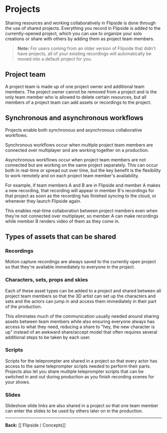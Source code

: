 # Projects

Sharing resources and working collaboratively in Flipside is done through the use of shared projects. Everything you record in Flipside is added to the currently-opened project, which you can use to organize your solo creations or share with others by adding them as project team members.

> **Note:** For users coming from an older version of Flipside that didn't have projects, all of your existing recordings will automatically be moved into a default project for you.

## Project team

A project team is made up of one project owner and additional team members. The project owner cannot be removed from a project and is the only team member who is allowed to delete certain resources, but all members of a project team can add assets or recordings to the project.

## Synchronous and asynchronous workflows

Projects enable both synchronous and asynchronous collaborative workflows.

Synchronous workflows occur when multiple project team members are connected over multiplayer and are working together on a production.

Asynchronous workflows occur when project team members are not connected but are working on the same project separately. This can occur both in real-time or spread out over time, but the key benefit is the flexibility to work remotely and on each project team member's availability.

For example, if team members A and B are in Flipside and member A makes a new recording, that recording will appear in member B's recordings for that project as soon as the recording has finished syncing to the cloud, or whenever they launch Flipside again.

This enables real-time collaboration between project members even when they're not connected over multiplayer, so member A can make recordings while member B renders video of them as they come in.

## Types of assets that can be shared

### Recordings

Motion capture recordings are always saved to the currently open project so that they're available immediately to everyone in the project.

### Characters, sets, props and skies

Each of these asset types can be added to a project and shared between all project team members so that the 3D artist can set up the characters and sets and the actors can jump in and access them immediately in their part of the production.

This eliminates much of the communication usually needed around sharing assets between team members while also ensuring everyone always has access to what they need, reducing a share to "hey, the new character is up" instead of an awkward share/accept model that often requires several additional steps to be taken by each user.

### Scripts

Scripts for the teleprompter are shared in a project so that every actor has access to the same teleprompter scripts needed to perform their parts. Projects also let you share multiple teleprompter scripts that can be switched in and out during production as you finish recording scenes for your shows.

### Slides

Slideshow slide links are also shared in a project so that one team member can enter the slides to be used by others later on in the production.

---

**Back:** [[ Flipside / Concepts]]
